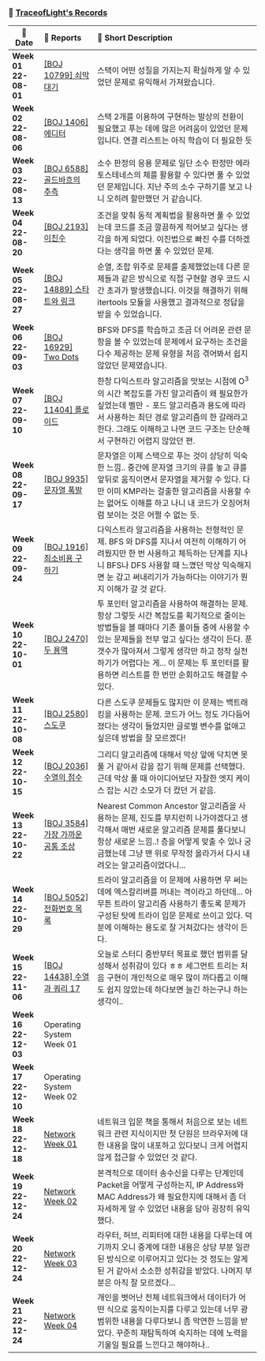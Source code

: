 ### :wave: [TraceofLight's Records](https://github.com/TraceofLight)

| :calendar: Date          | :notebook_with_decorative_cover: Reports                     | :memo: Short Description                                     |
| ------------------------ | :----------------------------------------------------------- | :----------------------------------------------------------- |
| **Week 01<br/>22-08-01** | [[BOJ 10799] 쇠막대기](../Algorithm/boj_10799.md)            | 스택이 어떤 성질을 가지는지 확실하게 알 수 있었던 문제로 유익해서 가져왔습니다. |
| **Week 02<br>22-08-06**  | [[BOJ 1406] 에디터](../Algorithm/boj_1406.md)                | 스택 2개를 이용하여 구현하는 발상의 전환이 필요했고 푸는 데에 많은 어려움이 있었던 문제입니다. 연결 리스트는 아직 학습이 더 필요한 듯 |
| **Week 03<br/>22-08-13** | [[BOJ 6588] 골드바흐의 추측](../Algorithm/boj_6588.md)       | 소수 판정의 응용 문제로 일단 소수 판정만 에라토스테네스의 체를 활용할 수 있다면 풀 수 있었던 문제입니다. 지난 주의 소수 구하기를 보고 나니 오히려 할만했던 거 같습니다. |
| **Week 04<br/>22-08-20** | [[BOJ 2193] 이친수](../Algorithm/boj_2193.md)                | 조건을 맞춰 동적 계획법을 활용하면 풀 수 있었는데 코드를 조금 깔끔하게 적어보고 싶다는 생각을 하게 되었다. 이진법으로 빠진 수를 더하겠다는 생각을 하면 풀 수 있었던 문제. |
| **Week 05<br/>22-08-27** | [[BOJ 14889] 스타트와 링크](../Algorithm/boj_14889.md)       | 순열, 조합 위주로 문제를 출제했었는데 다른 문제들과 같은 방식으로 직접 구현할 경우 코드 시간 초과가 발생했습니다. 이것을 해결하기 위해 itertools 모듈을 사용했고 결과적으로 정답을 받을 수 있었습니다. |
| **Week 06<br/>22-09-03** | [[BOJ 16929] Two Dots](../Algorithm/boj_16929.md)            | BFS와 DFS를 학습하고 조금 더 어려운 관련 문항을 볼 수 있었는데 문제에서 요구하는 조건을 다수 제공하는 문제 유형을 처음 겪어봐서 쉽지 않았던 문제였습니다. |
| **Week 07<br/>22-09-10** | [[BOJ 11404] 플로이드](../Algorithm/boj_11404.md)            | 한창 다익스트라 알고리즘을 맛보는 시점에 O<sup>3</sup>의 시간 복잡도를 가진 알고리즘이 왜 필요한가 싶었는데 벨만 - 포드 알고리즘과 용도에 따라서 사용하는 최단 경로 알고리즘의 한 갈래라고 한다. 그래도 이해하고 나면 코드 구조는 단순해서 구현하긴 어렵지 않았던 편. |
| **Week 08<br/>22-09-17** | [[BOJ 9935] 문자열 폭발](../Algorithm/boj_9935.md)           | 문자열은 이제 스택으로 푸는 것이 상당히 익숙한 느낌.. 중간에 문자열 크기의 큐를 놓고 큐를 앞뒤로 움직이면서 문자열을 제거할 수 있다. 다만 이미 KMP라는 걸출한 알고리즘을 사용할 수는 없어도 이해를 하고 나니 내 코드가 오징어처럼 보이는 것은 어쩔 수 없는 듯. |
| **Week 09<br/>22-09-24** | [[BOJ 1916] 최소비용 구하기](../Algorithm/boj_1916.md)       | 다익스트라 알고리즘을 사용하는 전형적인 문제. BFS 와 DFS를 지나서 여전히 이해하기 어려웠지만 한 번 사용하고 체득하는 단계를 지나니 BFS나 DFS 사용할 때 느꼈던 막상 익숙해지면 눈 감고 써내리기가 가능하다는 이야기가 뭔지 이해가 갈 것 같다. |
| **Week 10<br/>22-10-01** | [[BOJ 2470] 두 용액](../Algorithm/boj_2470.md)               | 투 포인터 알고리즘을 사용하여 해결하는 문제. 항상 그렇듯 시간 복잡도를 획기적으로 줄이는 방법들을 볼 때마다 기존 풀이들 중에 사용할 수 있는 문제들을 전부 엎고 싶다는 생각이 든다. 푼 갯수가 많아져서 그렇게 생각만 하고 정작 실천하기가 어렵다는 게... 이 문제는 투 포인터를 활용하면 리스트를 한 번만 순회하고도 해결할 수 있다. |
| **Week 11<br/>22-10-08** | [[BOJ 2580] 스도쿠](../Algorithm/boj_2580.md)                | 다른 스도쿠 문제들도 많지만 이 문제는 백트래킹을 사용하는 문제. 코드가 어느 정도 가다듬어졌다는 생각이 들었지만 글로벌 변수를 없애고 싶은데 방법을 잘 모르겠다! |
| **Week 12<br/>22-10-15** | [[BOJ 2036] 수열의 점수](../Algorithm/boj_2036.md)           | 그리디 알고리즘에 대해서 막상 앞에 닥치면 못 풀 거 같아서 감을 잡기 위해 문제를 선택했다. 근데 막상 풀 때 아이디어보단 자잘한 엣지 케이스 잡는 시간 소모가 더 컸던 거 같음. |
| **Week 13<br/>22-10-22** | [[BOJ 3584] 가장 가까운 공통 조상](../Algorithm/boj_3584.md) | Nearest Common Ancestor 알고리즘을 사용하는 문제, 진도를 부지런히 나가야겠다고 생각해서 매번 새로운 알고리즘 문제를 풀다보니 항상 새로운 느낌..! 층을 어떻게 맞출 수 있나 궁금했는데 그냥 맨 위로 무작정 올라가서 다시 내려오는 알고리즘이었다니... |
| **Week 14<br/>22-10-29** | [[BOJ 5052] 전화번호 목록](../Algorithm/boj_5052.md)         | 트라이 알고리즘을 이 문제에 사용하면 무 써는 데에 엑스칼리버를 꺼내는 격이라고 하던데... 아무튼 트라이 알고리즘 사용하기 좋도록 문제가 구성된 탓에 트라이 입문 문제로 쓰이고 있다. 덕분에 이해하는 용도로 잘 거쳐갔다는 생각이 든다. |
| **Week 15<br/>22-11-06** | [[BOJ 14438] 수열과 쿼리 17](../Algorithm/boj_14438.md)      | 오늘로 스터디 중반부터 목표로 했던 범위를 달성해서 성취감이 있다 ㅎㅎ 세그먼트 트리는 처음 구현이 개인적으로 매우 많이 까다롭고 이해도 쉽지 않았는데 하다보면 늘긴 하는구나 하는 생각이.. |
| **Week 16<br/>22-12-03** | Operating System Week 01                                     |                                                              |
| **Week 17<br/>22-12-10** | Operating System Week 02                                     |                                                              |
| **Week 18<br/>22-12-18** | [Network Week 01](../ComputerScience/Network/TraceofLight/Network_Week_01.md) | 네트워크 입문 책을 통해서 처음으로 보는 네트워크 관련 지식이지만 첫 단원은 브라우저에 대한 내용을 많이 내포하고 있다보니 크게 어렵지 않게 접근할 수 있었던 것 같다. |
| **Week 19<br/>22-12-24** | [Network Week 02](../ComputerScience/Network/TraceofLight/Network_Week_02.md) | 본격적으로 데이터 송수신을 다루는 단계인데 Packet을 어떻게 구성하는지, IP Address와 MAC Address가 왜 필요한지에 대해서 좀 더 자세하게 알 수 있었던 내용을 담아 굉장히 유익했다. |
| **Week 20<br/>22-12-24** | [Network Week 03](../ComputerScience/Network/TraceofLight/Network_Week_03.md) | 라우터, 허브, 리피터에 대한 내용을 다루는데 여기까지 오니 중계에 대한 내용은 상당 부분 일관된 방식으로 이루어지고 있다는 것 정도는 알게 된 거 같아서 소소한 성취감을 받았다. 나머지 부분은 아직 잘 모르겠다... |
| **Week 21<br/>22-12-24** | [Network Week 04](../ComputerScience/Network/TraceofLight/Network_Week_04.md) | 개인을 벗어난 전체 네트워크에서 데이터가 어떤 식으로 움직이는지를 다루고 있는데 너무 광범위한 내용을 다루다보니 좀 막연한 느낌을 받았다. 꾸준히 재탐독하여 숙지하는 데에 노력을 기울일 필요를 느낀다고 해야하나.. |

